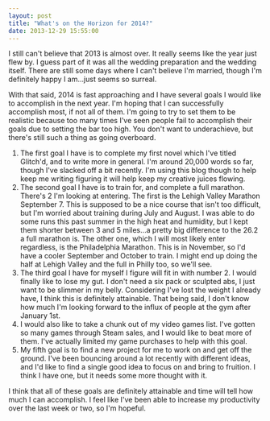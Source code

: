 ```yaml
---
layout: post
title: "What's on the Horizon for 2014?"
date: 2013-12-29 15:55:00
---
```


I still can't believe that 2013 is almost over. It really seems like the year just flew by. I guess part of it was all the wedding preparation and the wedding itself. There are still some days where I can't believe I'm married, though I'm definitely happy I am…just seems so surreal.

With that said, 2014 is fast approaching and I have several goals I would like to accomplish in the next year. I'm hoping that I can successfully accomplish most, if not all of them. I'm going to try to set them to be realistic because too many times I've seen people fail to accomplish their goals due to setting the bar too high. You don't want to underachieve, but there's still such a thing as going overboard.

1. The first goal I have is to complete my first novel which I've titled Glitch'd, and to write more in general. I'm around 20,000 words so far, though I've slacked off a bit recently. I'm using this blog though to help keep me writing figuring it will help keep my creative juices flowing.
2. The second goal I have is to train for, and complete a full marathon. There's 2 I'm looking at entering. The first is the Lehigh Valley Marathon September 7. This is supposed to be a nice course that isn't too difficult, but I'm worried about training during July and August. I was able to do some runs this past summer in the high heat and humidity, but I kept them shorter between 3 and 5 miles…a pretty big difference to the 26.2 a full marathon is. The other one, which I will most likely enter regardless, is the Philadelphia Marathon. This is in November, so I'd have a cooler September and October to train. I might end up doing the half at Lehigh Valley and the full in Philly too, so we'll see.
3. The third goal I have for myself I figure will fit in with number 2. I would finally like to lose my gut. I don't need a six pack or sculpted abs, I just want to be slimmer in my belly. Considering I've lost the weight I already have, I think this is definitely attainable. That being said, I don't know how much I'm looking forward to the influx of people at the gym after January 1st.
4. I would also like to take a chunk out of my video games list. I've gotten so many games through Steam sales, and I would like to beat more of them. I've actually limited my game purchases to help with this goal.
5. My fifth goal is to find a new project for me to work on and get off the ground. I've been bouncing around a lot recently with different ideas, and I'd like to find a single good idea to focus on and bring to fruition. I think I have one, but it needs some more thought with it.

I think that all of these goals are definitely attainable and time will tell how much I can accomplish. I feel like I've been able to increase my productivity over the last week or two, so I'm hopeful.
